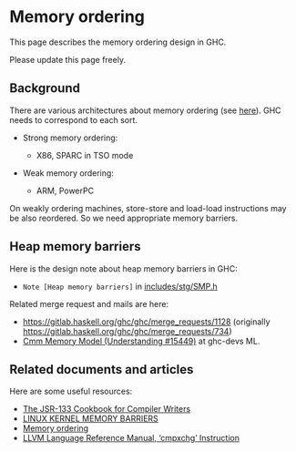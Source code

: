 # Memory ordering

This page describes the memory ordering design in GHC.

Please update this page freely.


## Background

There are various architectures about memory ordering (see [here](https://en.wikipedia.org/wiki/Memory_ordering)).
GHC needs to correspond to each sort.

  * Strong memory ordering:
    * X86, SPARC in TSO mode

  * Weak memory ordering:
    * ARM, PowerPC

On weakly ordering machines, store-store and load-load instructions may be also reordered.
So we need appropriate memory barriers.


## Heap memory barriers

Here is the design note about heap memory barriers in GHC:

  * `Note [Heap memory barriers]` in [includes/stg/SMP.h](https://gitlab.haskell.org/ghc/ghc/blob/master/includes/stg/SMP.h) 

Related merge request and mails are here:

  * https://gitlab.haskell.org/ghc/ghc/merge_requests/1128 (originally https://gitlab.haskell.org/ghc/ghc/merge_requests/734)
  * [Cmm Memory Model (Understanding #15449)](https://mail.haskell.org/pipermail/ghc-devs/2018-November/016581.html) at ghc-devs ML.


## Related documents and articles

Here are some useful resources:

- [The JSR-133 Cookbook for Compiler Writers](http://g.oswego.edu/dl/jmm/cookbook.html)
- [LINUX KERNEL MEMORY BARRIERS](https://github.com/torvalds/linux/blob/master/Documentation/memory-barriers.txt)
- [Memory ordering](https://en.wikipedia.org/wiki/Memory_ordering)
- [LLVM Language Reference Manual, ‘cmpxchg’ Instruction](https://llvm.org/docs/LangRef.html#cmpxchg-instruction)
